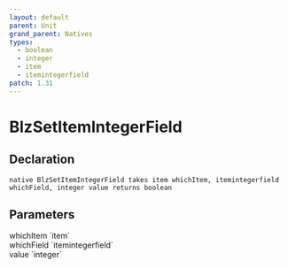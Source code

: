 ```yaml
---
layout: default
parent: Unit
grand_parent: Natives
types:
  - boolean
  - integer
  - item
  - itemintegerfield
patch: 1.31
---
```


# BlzSetItemIntegerField

## Declaration

```
native BlzSetItemIntegerField takes item whichItem, itemintegerfield whichField, integer value returns boolean
```

## Parameters
<dl>
  <dt>whichItem `item`</dt>
  <dd></dd>

  <dt>whichField `itemintegerfield`</dt>
  <dd></dd>

  <dt>value `integer`</dt>
  <dd></dd>
</dl>